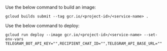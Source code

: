 Use the below command to build an image:

`gcloud builds submit --tag gcr.io/<project-id>/<service-name> .`

Use the below command to deploy:

`gcloud run deploy --image gcr.io/<project-id>/<service-name> --set-env-vars TELEGRAM_BOT_API_KEY="",RECIPIENT_CHAT_ID="",TELEGRAM_API_BASE_URL=""`
